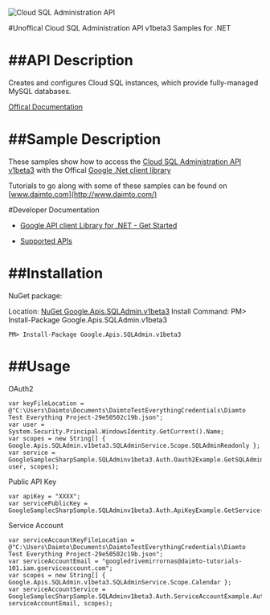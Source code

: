﻿![Cloud SQL Administration API](https://www.gstatic.com/images/branding/product/1x/googleg_32dp.png)

#Unoffical Cloud SQL Administration API v1beta3 Samples for .NET  

##API Description
=============

Creates and configures Cloud SQL instances, which provide fully-managed MySQL databases.

[Offical Documentation](https://cloud.google.com/sql/docs/reference/latest)

##Sample Description
=============

These samples show how to access the [Cloud SQL Administration API v1beta3](https://cloud.google.com/sql/docs/reference/latest) with the Offical [Google .Net client library](https://github.com/google/google-api-dotnet-client)

Tutorials to go along with some of these samples can be found on [www.daimto.com](http://www.daimto.com/)

#Developer Documentation

* [Google API client Library for .NET - Get Started](https://developers.google.com/api-client-library/dotnet/get_started)

* [Supported APIs](https://developers.google.com/api-client-library/dotnet/apis/)

##Installation
=================================

NuGet package:

Location: [NuGet Google.Apis.SQLAdmin.v1beta3](https://www.nuget.org/packages/Google.Apis.SQLAdmin.v1beta3)
Install Command: PM>  Install-Package Google.Apis.SQLAdmin.v1beta3

```
PM> Install-Package Google.Apis.SQLAdmin.v1beta3
```

##Usage
=================================

OAuth2
```
var keyFileLocation = @"C:\Users\Daimto\Documents\DaimtoTestEverythingCredentials\Diamto Test Everything Project-29e50502c19b.json";
var user = System.Security.Principal.WindowsIdentity.GetCurrent().Name;
var scopes = new String[] { Google.Apis.SQLAdmin.v1beta3.SQLAdminService.Scope.SQLAdminReadonly };
var service = GoogleSamplecSharpSample.SQLAdminv1beta3.Auth.Oauth2Example.GetSQLAdminService(keyFileLocation, user, scopes);
```
Public API Key
```
var apiKey = "XXXX";
var servicePublicKey = GoogleSamplecSharpSample.SQLAdminv1beta3.Auth.ApiKeyExample.GetService(apiKey);
```
Service Account
```
var serviceAccountKeyFileLocation = @"C:\Users\Daimto\Documents\DaimtoTestEverythingCredentials\Diamto Test Everything Project-29e50502c19b.json";
var serviceAccountEmail = "googledrivemirrornas@daimto-tutorials-101.iam.gserviceaccount.com";
var scopes = new String[] { Google.Apis.SQLAdmin.v1beta3.SQLAdminService.Scope.Calendar };            
var serviceAccountService = GoogleSamplecSharpSample.SQLAdminv1beta3.Auth.ServiceAccountExample.AuthenticateServiceAccount(serviceAccountKeyFileLocation, serviceAccountEmail, scopes);
```
